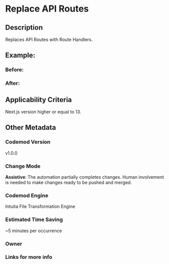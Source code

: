 # Replace API Routes

## Description

Replaces API Routes with Route Handlers.

## Example:

### Before:

### After:

## Applicability Criteria

Next.js version higher or equal to 13.

## Other Metadata

### Codemod Version

v1.0.0

### Change Mode

**Assistive**: The automation partially completes changes. Human involvement is needed to make changes ready to be pushed and merged.

### **Codemod Engine**

Intuita File Transformation Engine

### Estimated Time Saving

~5 minutes per occurrence

### Owner

### Links for more info


